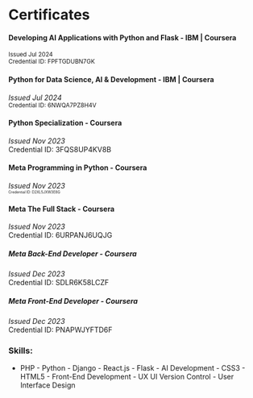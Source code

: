 # Certificates

#### Developing AI Applications with Python and Flask - IBM | Coursera
  <sup>Issued Jul 2024<br />
  Credential ID: FPFTGDUBN7GK</sup>

#### Python for Data Science, AI & Development - IBM | Coursera
  *Issued Jul 2024*<br />
  <sub>Credential ID: 6NWQA7PZ8H4V</sub>

#### Python Specialization - Coursera
  *Issued Nov 2023*<br />
  Credential ID: 3FQS8UP4KV8B

#### Meta Programming in Python - Coursera
  *Issued Nov 2023*<br />
  <span style="font-size:0.5em;">Credential ID: D2XL5JXW3E8G</span>

#### Meta The Full Stack - Coursera
  *Issued Nov 2023*<br />
  Credential ID: 6URPANJ6UQJG

##### Meta Back-End Developer - Coursera
  *Issued Dec 2023*<br />
  Credential ID: SDLR6K58LCZF

##### Meta Front-End Developer - Coursera
  *Issued Dec 2023*<br />
  Credential ID: PNAPWJYFTD6F

### Skills:
- PHP - Python - Django - React.js - Flask - AI Development - CSS3 - HTML5 - Front-End Development - UX UI  Version Control - User Interface Design  
